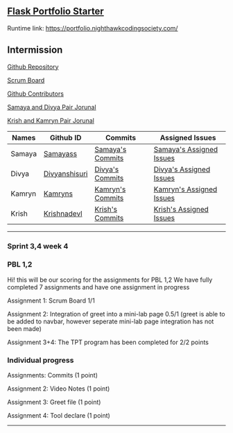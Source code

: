 ## [Flask Portfolio Starter](https://nighthawkcodingsociety.com/projectsearch/details/Flask%20Portfolio%20Starter)
Runtime link: https://portfolio.nighthawkcodingsociety.com/


## Intermission
[Github Repository](https://github.com/samayass/flask_portfolio)   

[Scrum Board](https://github.com/samayass/flask_portfolio/projects/1)  

[Github Contributors](https://github.com/samayass/flask_portfolio/graphs/contributors)

[Samaya and Divya Pair Jorunal ](https://docs.google.com/document/d/1p35PYstj0w8IxgT5jy2UJo5Z-XcBAF0ucNkWZ-UMmBA/edit?usp=sharing)  

[Krish and Kamryn Pair Jorunal](https://docs.google.com/document/d/1Gl6Cy5CF-b2_k-oHFSUnkzDc9XEHm89nCQ6-IjJqATQ/edit?usp=sharing)


|   Names 	|  Github ID 	                                     |   Commits     	                                                                         | Assigned Issues  |
|---	    |---	                                             |---	                                                                                     |---	            |
|Samaya   	|[Samayass](https://github.com/samayass)             |[Samaya's Commits](https://github.com/samayass/flask_portfolio/commits?author=samayass)    |[Samaya's Assigned Issues](https://github.com/samayass/flask_portfolio/issues/assigned/samayass)   	|
|Divya 	    |[Divyanshisuri](https://github.com/Divyanshisuri)   |[Divya's Commits](https://github.com/samayass/flask_portfolio/commits?author=divyanshisuri)|[Divya's Assigned Issues](https://github.com/samayass/flask_portfolio/issues/assigned/divyanshisuri)  |  
|Kamryn 	|[Kamryns](https://github.com/Kamryns)	             |[Kamryn's Commits](https://github.com/samayass/flask_portfolio/commits?author=kamryns)   	 |[Kamryn's Assigned Issues](https://github.com/samayass/flask_portfolio/issues/assigned/kamryns)  	    | 
|Krish      |[Krishnadevl](https://github.com/Krishnadevl)       |[Krish's Commits](https://github.com/samayass/flask_portfolio/commits?author=KrishnadevL)  |[Krish's Assigned Issues](https://github.com/samayass/flask_portfolio/issues/assigned/krishnadevl)   	|

---
### Sprint 3,4 week 4












### PBL 1,2
Hi! this will be our scoring for the assignments for PBL 1,2 
We have fully completed 7 assignments and have one assignment in progress

Assignment 1: Scrum Board 1/1

Assignment 2:  Integration of greet into a mini-lab page 0.5/1 (greet is able to be added to navbar, however seperate mini-lab page integration has not been made) 

Assignment 3+4: The TPT program has been completed for 2/2 points



### Individual progress

Assignments: Commits (1 point)

Assignment 2: Video Notes (1 point) 

Assignment 3: Greet file (1 point) 

Assignment 4: Tool declare (1 point) 


---
 
